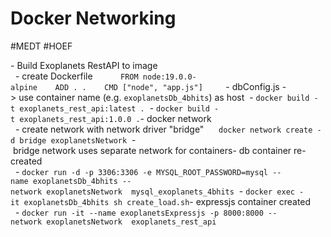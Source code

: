 # Docker Networking
#MEDT #HOEF 




- Build Exoplanets RestAPI to image  
  - create Dockerfile    ```    FROM node:19.0.0-alpine    ADD . .    CMD ["node", "app.js"]    ```  - dbConfig.js -> use container name (e.g. `exoplanetsDb_4bhits`) as host  - `docker build -t exoplanets_rest_api:latest .`  - `docker build -t exoplanets_rest_api:1.0.0 .`- docker network  
  - create network with network driver "bridge"      `docker network create -d bridge exoplanetsNetwork`  - bridge network uses separate network for containers- db container re-created  
  - `docker run -d -p 3306:3306 -e MYSQL_ROOT_PASSWORD=mysql --name exoplanetsDb_4bhits --network exoplanetsNetwork  mysql_exoplanets_4bhits`  - `docker exec -it exoplanetsDb_4bhits sh create_load.sh`- expressjs container created  
  - `docker run -it --name exoplanetsExpressjs -p 8000:8000 --network exoplanetsNetwork  exoplanets_rest_api`